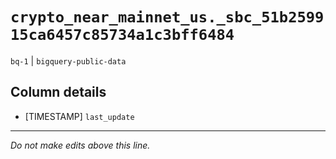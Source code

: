 # `crypto_near_mainnet_us._sbc_51b259915ca6457c85734a1c3bff6484`
`bq-1` | `bigquery-public-data`

## Column details
* [TIMESTAMP] `last_update`

-------------------------------------------------------------------------------
*Do not make edits above this line.*
